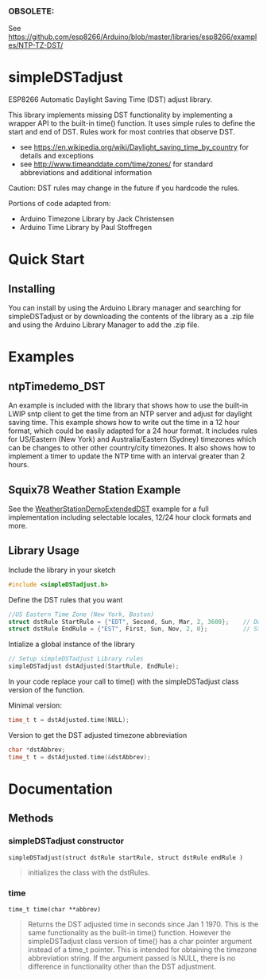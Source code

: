 ### OBSOLETE:
See https://github.com/esp8266/Arduino/blob/master/libraries/esp8266/examples/NTP-TZ-DST/

# simpleDSTadjust

ESP8266 Automatic Daylight Saving Time (DST) adjust library.

This library implements missing DST functionality by implementing a wrapper API 
to the built-in time() function. It uses simple rules to define the start and 
end of DST. Rules work for most contries that observe DST.
- see https://en.wikipedia.org/wiki/Daylight_saving_time_by_country for details and exceptions
- see http://www.timeanddate.com/time/zones/ for standard abbreviations and additional information

Caution: DST rules may change in the future if you hardcode the rules.

Portions of code adapted from:
- Arduino Timezone Library by Jack Christensen
- Arduino Time Library by Paul Stoffregen

# Quick Start

## Installing

You can install by using the Arduino Library manager and searching for simpleDSTadjust or by downloading the contents of the library as a .zip file and using the Arduino
Library Manager to add the .zip file.

# Examples

## ntpTimedemo_DST

An example is included with the library that shows how to use the built-in LWIP sntp client to get the time from an NTP server and adjust for
daylight saving time. This example shows how to write out the time in a 12 hour format, which could be easily adapted for a 24
hour format. It includes rules for US/Eastern (New York) and Australia/Eastern (Sydney) timezones which can be changes to other
other country/city timezones. It also shows how to implement a timer to update the NTP time with an interval greater than 2
hours.

## Squix78 Weather Station Example

See the [WeatherStationDemoExtendedDST](https://github.com/squix78/esp8266-weather-station/tree/master/examples/WeatherStationDemoExtendedDST) example 
for a full implementation including selectable locales, 12/24 hour clock formats and more.


## Library Usage

Include the library in your sketch

```cpp
#include <simpleDSTadjust.h>
```

Define the DST rules that you want

```cpp
//US Eastern Time Zone (New York, Boston)
struct dstRule StartRule = {"EDT", Second, Sun, Mar, 2, 3600};    // Daylight time = UTC/GMT -4 hours
struct dstRule EndRule = {"EST", First, Sun, Nov, 2, 0};          // Standard time = UTC/GMT -5 hour
```

Intialize a global instance of the library

```cpp
// Setup simpleDSTadjust Library rules
simpleDSTadjust dstAdjusted(StartRule, EndRule);
```

In your code replace your call to time() with the simpleDSTadjust class version of the function.

Minimal version:

```cpp
time_t t = dstAdjusted.time(NULL);
```

Version to get the DST adjusted timezone abbreviation

```cpp
char *dstAbbrev;
time_t t = dstAdjusted.time(&dstAbbrev);
```


# Documentation

## Methods

### simpleDSTadjust constructor
```
simpleDSTadjust(struct dstRule startRule, struct dstRule endRule )
```
> initializes the class with the dstRules.

### time
```
time_t time(char **abbrev)
```
> Returns the DST adjusted time in seconds since Jan 1 1970. This is the same functionality as the built-in time() function.
However the simpleDSTadjust class version of time() has a char pointer argument instead of a time_t pointer. This is intended
for obtaining the timezone abbreviation string. If the argument passed is NULL, there is no difference in functionality other
than the DST adjustment.

